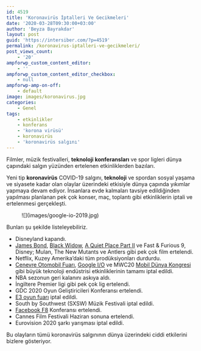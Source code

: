 ```yaml
---
id: 4519
title: 'Koronavirüs İptalleri Ve Gecikmeleri'
date: '2020-03-28T09:30:00+03:00'
author: 'Beyza Bayrakdar'
layout: post
guid: 'https://intersiber.com/?p=4519'
permalink: /koronavirus-iptalleri-ve-gecikmeleri/
post_views_count:
    - '20'
ampforwp_custom_content_editor:
    - ''
ampforwp_custom_content_editor_checkbox:
    - null
ampforwp-amp-on-off:
    - default
image: images/koronavirus.jpg
categories:
    - Genel
tags:
    - etkinlikler
    - konferans
    - 'korona virüsü'
    - koronavirüs
    - 'koronavirüs salgını'
---
```


Filmler, müzik festivalleri, **teknoloji konferansları** ve spor ligleri dünya çapındaki salgın yüzünden ertelenen etkinliklerden bazıları.

Yeni tip **koronavirüs** COVID-19 salgını, **teknoloji** ve spordan sosyal yaşama ve siyasete kadar olan olaylar üzerindeki etkisiyle dünya çapında yıkımlar yapmaya devam ediyor. İnsanlara evde kalmaları tavsiye edildiğinden yapılması planlanan pek çok konser, maç, toplantı gibi etkinliklerin iptali ve ertelenmesi gerçekleşti.

<figure class="wp-block-image size-full">![](images/google-io-2019.jpg)</figure>Bunları şu şekilde listeleyebiliriz.

- Disneyland kapandı.
- [James Bond](https://intersiber.com/james-bond-no-time-to-die-icin-kotu-haber-vizyon-tarihi/), [Black Widow](https://intersiber.com/marvel-black-widow-filmi-koronavirus-nedeniyle-ertelendi/), [A Quiet Place Part II](https://intersiber.com/sessiz-bir-yer-2-koronavirus-nedeniyle-ertelendi/) ve Fast &amp; Furious 9, Disney; Mulan, The New Mutants ve Antlers gibi pek çok film ertelendi.
- Netflix, Kuzey Amerika’daki tüm prodüksiyonları durdurdu.
- [Cenevre Otomobil Fuarı](https://intersiber.com/cenevre-otomobil-fuari-coronavirus-sebebiyle-iptal-edildi/), [Google I/O](https://intersiber.com/google-i-o-koronavirus-nedeniyle-iptal-edildi/) ve MWC20 [Mobil Dünya Kongresi ](https://intersiber.com/mobil-dunya-kongresi-mwc20-coronavirus-sebebiyle-resmen-iptal-edildi/)gibi büyük teknoloji endüstrisi etkinliklerinin tamamı iptal edildi.
- NBA sezonun geri kalanını askıya aldı.
- İngiltere Premier ligi gibi pek çok lig ertelendi.
- GDC 2020 Oyun Geliştiricileri Konferansı ertelendi.
- [E3 oyun fuarı](https://intersiber.com/e3-iptal-edildi-microsoft-ubisoft-ve-diger-sirketler-ne-yapacak/) iptal edildi.
- South by Southwest (SXSW) Müzik Festivali iptal edildi.
- [Facebook F8](https://intersiber.com/facebook-f8-gelistirici-konferansi-coronavirus-salgini-nedeniyle-iptal-edildi/) Konferansı ertelendi.
- Cannes Film Festivali Haziran sonuna ertelendi.
- Eurovision 2020 şarkı yarışması iptal edildi.

Bu olayların tümü koronavirüs salgınının dünya üzerindeki ciddi etkilerini bizlere gösteriyor.